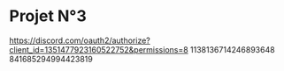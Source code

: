 # Projet N°3
https://discord.com/oauth2/authorize?client_id=1351477923160522752&permissions=8
1138136714246893648
841685294994423819
